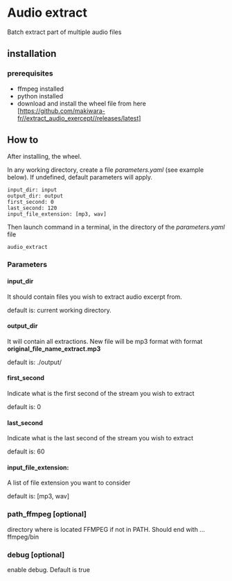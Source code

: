 # Audio extract 

Batch extract part of multiple audio files

## installation 

### prerequisites

* ffmpeg installed
* python installed
* download and install the wheel file from here [https://github.com/makiwara-fr//extract_audio_exercept//releases/latest]



## How to

After installing, the wheel.

In any working directory, create a file *parameters.yaml* (see example below). If undefined, default parameters will apply.

```
input_dir: input
output_dir: output
first_second: 0
last_second: 120
input_file_extension: [mp3, wav]
```

Then launch command in a terminal, in the directory of the *parameters.yaml* file

```
audio_extract
```

### Parameters

#### input_dir

It should contain files you wish to extract audio excerpt from.

default is: current working directory.

#### output_dir

It will contain all extractions. New file will be mp3 format with format **original_file_name_extract.mp3**

default is: ./output/

#### first_second

Indicate what is the first second of the stream you wish to extract

default is: 0

#### last_second

Indicate what is the last second of the stream you wish to extract

default is: 60

#### input_file_extension: 
A list of file extension you want to consider 

default is: [mp3, wav]

### path_ffmpeg [optional]
directory where is located FFMPEG if not in PATH. Should end with ... ffmpeg/bin

### debug [optional]
enable debug. Default is true
